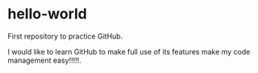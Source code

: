 # hello-world
First repository to practice GitHub.

I would like to learn GitHub to make full use of its features make my code management easy!!!!!.


